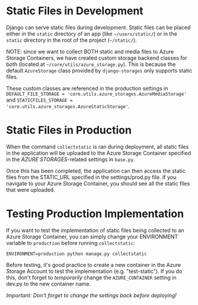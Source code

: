 # Static Files in Development

Django can serve static files during development. Static files can be placed either in the `static` directory of an app (like `~/users/static/`) or in the `static` directory in the root of the project (`~/static/`). 

NOTE: since we want to collect BOTH static and media files to Azure Storage Containers, we have created custom storage backend classes for both (located at `~/core/utils/azure_storage.py`). This is because the default `AzureStorage` class provided by `django-storages` only supports static files.

These custom classes are referenced in the production settings in `DEFAULT_FILE_STORAGE = 'core.utils.azure_storages.AzureMediaStorage'` and 
`STATICFILES_STORAGE = 'core.utils.azure_storages.AzureStaticStorage'`.

# Static Files in Production
When the command `collectstatic` is ran during deployment, all static files in the application will be uploaded to the Azure Storage Container specified in the *AZURE STORAGES*-related settings in `base.py`.

Once this has been completed, the application can then access the static files from the STATIC_URL specified in the settings/prod.py file. If you navigate to your Azure Storage Container, you should see all the static files that were uploaded.

# Testing Production Implementation

If you want to test the implementation of static files being collected to an Azure Storage Container, you can simply change your ENVIRONMENT variable to `production` before running `collectstatic`: 
```
ENVIRONMENT=production python manage.py collectstatic
```

Before testing, it's good practice to create a new container in the Azure Storage Account to test the implementation (e.g. "test-static"). If you do this, don't forget to *temporarily* change the `AZURE_CONTAINER` setting in dev.py to the new container name.

*Important: Don't forget to change the settings back before deploying!*


